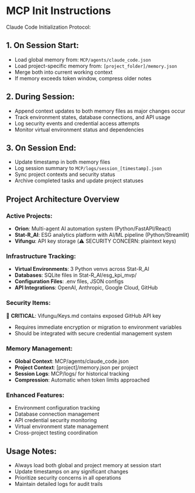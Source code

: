 # MCP Init Instructions

Claude Code Initialization Protocol:

## 1. On Session Start:
- Load global memory from: `MCP/agents/claude_code.json`
- Load project-specific memory from: `[project_folder]/memory.json`
- Merge both into current working context
- If memory exceeds token window, compress older notes

## 2. During Session:
- Append context updates to both memory files as major changes occur
- Track environment states, database connections, and API usage
- Log security events and credential access attempts
- Monitor virtual environment status and dependencies

## 3. On Session End:
- Update timestamp in both memory files
- Log session summary to `MCP/logs/session_[timestamp].json`
- Sync project contexts and security status
- Archive completed tasks and update project statuses

## Project Architecture Overview

### Active Projects:
- **Orion**: Multi-agent AI automation system (Python/FastAPI/React)
- **Stat-R_AI**: ESG analytics platform with AI/ML pipeline (Python/Streamlit)
- **Vifungu**: API key storage (⚠️ SECURITY CONCERN: plaintext keys)

### Infrastructure Tracking:
- **Virtual Environments**: 3 Python venvs across Stat-R_AI
- **Databases**: SQLite files in Stat-R_AI/esg_kpi_mvp/
- **Configuration Files**: .env files, JSON configs
- **API Integrations**: OpenAI, Anthropic, Google Cloud, GitHub

### Security Items:
🚨 **CRITICAL**: Vifungu/Keys.md contains exposed GitHub API key
- Requires immediate encryption or migration to environment variables
- Should be integrated with secure credential management system

### Memory Management:
- **Global Context**: MCP/agents/claude_code.json
- **Project Context**: [project]/memory.json per project
- **Session Logs**: MCP/logs/ for historical tracking
- **Compression**: Automatic when token limits approached

### Enhanced Features:
- Environment configuration tracking
- Database connection management  
- API credential security monitoring
- Virtual environment state management
- Cross-project testing coordination

## Usage Notes:
- Always load both global and project memory at session start
- Update timestamps on any significant changes
- Prioritize security concerns in all operations
- Maintain detailed logs for audit trails